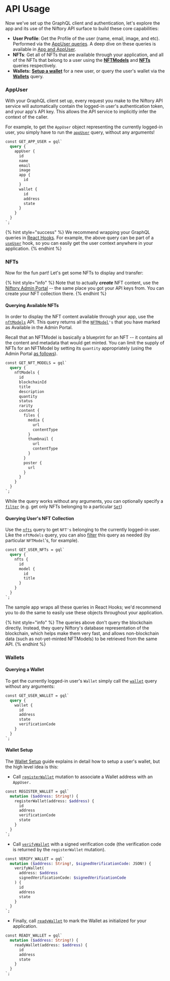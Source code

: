 # API Usage

Now we've set up the GraphQL client and authentication, let's explore the app and its use of the Niftory API surface to build these core capabilities:

* **User Profile**: Get the Profile of the user (name, email, image, and etc). Performed via the [AppUser queries](api-usage.md#appuser). A deep dive on these queries is available in [App and AppUser](../../core-concepts/app-and-appuser.md).
* **NFTs**: Get all of NFTs that are available through your application, and all of the NFTs that belong to a user using the [**NFTModels**](api-usage.md#querying-available-nfts) and [**NFTs**](api-usage.md#nfts) queries respectively.
* **Wallets:** [**Setup a wallet**](api-usage.md#wallet-setup) for a new user, or query the user's wallet via the [**Wallets**](api-usage.md#wallets) query.&#x20;

### AppUser

With your GraphQL client set up, every request you make to the Niftory API service will automatically contain the logged-in user's authentication token, and your app's API key. This allows the API service to implicitly infer the context of the caller.

For example, to get the `AppUser` object representing the currently logged-in user, you simply have to run the [`appUser`](https://api-docs-niftory.vercel.app/#query-appUser) query, without any arguments!

```graphql
const GET_APP_USER = gql`
  query {
    appUser {
      id
      name
      email
      image
      app {
        id
      }
      wallet {
        id
        address
        state
      }
    }
  }
`;
```

{% hint style="success" %}
We recommend wrapping your GraphQL queries in [React Hooks](https://reactjs.org/docs/hooks-intro.html). For example, the above query can be part of a [`useUser`](https://github.com/Niftory/niftory-samples/blob/ac646597ee797fad49e0468b6faa1c5045c515f9/basic-app/hooks/useUser.tsx) hook, so you can easily get the user context anywhere in your application.
{% endhint %}

### NFTs

Now for the fun part! Let's get some NFTs to display and transfer:

{% hint style="info" %}
Note that to actually _**create**_ NFT content, use the [Niftory Admin Portal](../../getting-started/niftory-admin-portal.md) -- the same place you got your API keys from. You can create your NFT collection there.
{% endhint %}

#### Querying Available NFTs

In order to display the NFT content available through your app, use the [`nftModels`](https://api-docs-niftory.vercel.app/#query-nftModels) API. This query returns all the [`NFTModel`](https://api-docs-niftory.vercel.app/#definition-NFTModel)`'s` that you have marked as Available in the Admin Portal.

Recall that an NFTModel is basically a blueprint for an NFT -- it contains all the content and metadata that would get minted. You can limit the supply of NFTs for an NFTModel by setting its `quantity` appropriately (using the Admin Portal [as follows](https://docs.niftory.com/docs/v/niftory-admin/fundamentals/nft-collection/collectibles)).

```graphql
const GET_NFT_MODELS = gql`
  query {
    nftModels {
      id
      blockchainId
      title
      description
      quantity
      status
      rarity
      content {
        files {
          media {
            url
            contentType
          }
          thumbnail {
            url
            contentType
          }
        }
        poster {
          url
        }
      }
    }
  }
`;
```

While the query works without any arguments, you can optionally specify a [`filter`](https://api-docs-niftory.vercel.app/#definition-NFTModelFilterInput) (e.g. get only NFTs belonging to a particular [`Set`](https://api-docs-niftory.vercel.app/#definition-NFTSet))

#### Querying User's NFT Collection

Use the [`nfts`](https://api-docs-niftory.vercel.app/#query-nfts) query to get `NFT's` belonging to the currently logged-in user. Like the `nftModels` query, you can also [filter](https://api-docs-niftory.vercel.app/#definition-NFTFilterInput) this query as needed (by particular `NFTModel`'s, for example).

```graphql
const GET_USER_NFTs = gql`
  query {
    nfts {
      id
      model {
        id
        title
      }
    }
  }
`;
```

The sample app wraps all these queries in React Hooks; we'd recommend you to do the same to easily use these objects throughout your application.

{% hint style="info" %}
The queries above don't query the blockchain directly. Instead, they query Niftory's database representation of the blockchain, which helps make them very fast, and allows non-blockchain data (such as not-yet-minted NFTModels) to be retrieved from the same API.
{% endhint %}

### Wallets

#### Querying a Wallet

To get the currently logged-in user's `Wallet` simply call the [`wallet`](https://api-docs-niftory.vercel.app/#query-wallet) query without any arguments:

```graphql
const GET_USER_WALLET = gql`
  query {
    wallet {
      id
      address
      state
      verificationCode
    }
  }
`;
```

#### Wallet Setup

The [Wallet Setup](../../core-concepts/wallets/register-external-wallets.md) guide explains in detail how to setup a user's wallet, but the high level idea is this:

* Call [`registerWallet`](https://api-docs-niftory.vercel.app/#mutation-registerWallet) mutation to associate a Wallet address with an `AppUser.`

```graphql
const REGISTER_WALLET = gql`
  mutation ($address: String!) {
    registerWallet(address: $address) {
      id
      address
      verificationCode
      state
    }
  }
`;
```

* Call [`verifyWallet`](https://api-docs-niftory.vercel.app/#mutation-verifyWallet) with a signed verification code (the verification code is returned by the `registerWallet` mutation).

```graphql
const VERIFY_WALLET = gql`
  mutation ($address: String!, $signedVerificationCode: JSON!) {
    verifyWallet(
      address: $address
      signedVerificationCode: $signedVerificationCode
    ) {
      id
      address
      state
    }
  }
`;
```

* Finally, call [`readyWallet`](https://api-docs-niftory.vercel.app/#mutation-readyWallet) to mark the Wallet as initialized for your application.

```graphql
const READY_WALLET = gql`
  mutation ($address: String!) {
    readyWallet(address: $address) {
      id
      address
      state
    }
  }
`;
```
